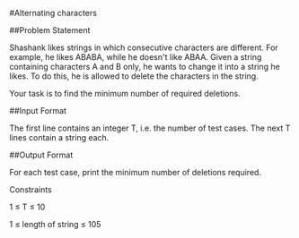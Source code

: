 #Alternating characters

##Problem Statement

Shashank likes strings in which consecutive characters are different. For example, he likes ABABA, while he doesn't like ABAA. Given a string containing characters A and B only, he wants to change it into a string he likes. To do this, he is allowed to delete the characters in the string.

Your task is to find the minimum number of required deletions.

##Input Format

The first line contains an integer T, i.e. the number of test cases.
The next T lines contain a string each.

##Output Format

For each test case, print the minimum number of deletions required.

Constraints

1 ≤ T ≤ 10


1 ≤ length of string ≤ 105
